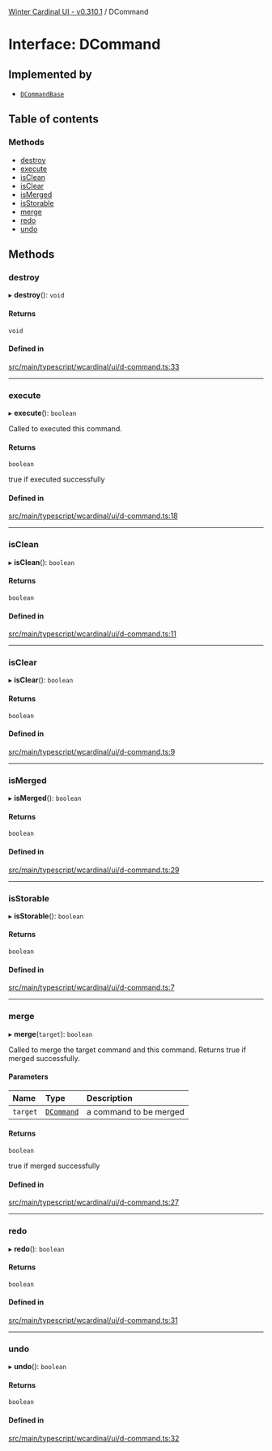 [Winter Cardinal UI - v0.310.1](../index.md) / DCommand

# Interface: DCommand

## Implemented by

- [`DCommandBase`](../classes/DCommandBase.md)

## Table of contents

### Methods

- [destroy](DCommand.md#destroy)
- [execute](DCommand.md#execute)
- [isClean](DCommand.md#isclean)
- [isClear](DCommand.md#isclear)
- [isMerged](DCommand.md#ismerged)
- [isStorable](DCommand.md#isstorable)
- [merge](DCommand.md#merge)
- [redo](DCommand.md#redo)
- [undo](DCommand.md#undo)

## Methods

### destroy

▸ **destroy**(): `void`

#### Returns

`void`

#### Defined in

[src/main/typescript/wcardinal/ui/d-command.ts:33](https://github.com/winter-cardinal/winter-cardinal-ui/blob/v0.310.1/src/main/typescript/wcardinal/ui/d-command.ts#L33)

___

### execute

▸ **execute**(): `boolean`

Called to executed this command.

#### Returns

`boolean`

true if executed successfully

#### Defined in

[src/main/typescript/wcardinal/ui/d-command.ts:18](https://github.com/winter-cardinal/winter-cardinal-ui/blob/v0.310.1/src/main/typescript/wcardinal/ui/d-command.ts#L18)

___

### isClean

▸ **isClean**(): `boolean`

#### Returns

`boolean`

#### Defined in

[src/main/typescript/wcardinal/ui/d-command.ts:11](https://github.com/winter-cardinal/winter-cardinal-ui/blob/v0.310.1/src/main/typescript/wcardinal/ui/d-command.ts#L11)

___

### isClear

▸ **isClear**(): `boolean`

#### Returns

`boolean`

#### Defined in

[src/main/typescript/wcardinal/ui/d-command.ts:9](https://github.com/winter-cardinal/winter-cardinal-ui/blob/v0.310.1/src/main/typescript/wcardinal/ui/d-command.ts#L9)

___

### isMerged

▸ **isMerged**(): `boolean`

#### Returns

`boolean`

#### Defined in

[src/main/typescript/wcardinal/ui/d-command.ts:29](https://github.com/winter-cardinal/winter-cardinal-ui/blob/v0.310.1/src/main/typescript/wcardinal/ui/d-command.ts#L29)

___

### isStorable

▸ **isStorable**(): `boolean`

#### Returns

`boolean`

#### Defined in

[src/main/typescript/wcardinal/ui/d-command.ts:7](https://github.com/winter-cardinal/winter-cardinal-ui/blob/v0.310.1/src/main/typescript/wcardinal/ui/d-command.ts#L7)

___

### merge

▸ **merge**(`target`): `boolean`

Called to merge the target command and this command.
Returns true if merged successfully.

#### Parameters

| Name | Type | Description |
| :------ | :------ | :------ |
| `target` | [`DCommand`](DCommand.md) | a command to be merged |

#### Returns

`boolean`

true if merged successfully

#### Defined in

[src/main/typescript/wcardinal/ui/d-command.ts:27](https://github.com/winter-cardinal/winter-cardinal-ui/blob/v0.310.1/src/main/typescript/wcardinal/ui/d-command.ts#L27)

___

### redo

▸ **redo**(): `boolean`

#### Returns

`boolean`

#### Defined in

[src/main/typescript/wcardinal/ui/d-command.ts:31](https://github.com/winter-cardinal/winter-cardinal-ui/blob/v0.310.1/src/main/typescript/wcardinal/ui/d-command.ts#L31)

___

### undo

▸ **undo**(): `boolean`

#### Returns

`boolean`

#### Defined in

[src/main/typescript/wcardinal/ui/d-command.ts:32](https://github.com/winter-cardinal/winter-cardinal-ui/blob/v0.310.1/src/main/typescript/wcardinal/ui/d-command.ts#L32)
